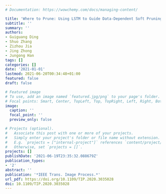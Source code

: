 ```yaml
---
# Documentation: https://wowchemy.com/docs/managing-content/

title: 'Where to Prune: Using LSTM to Guide Data-Dependent Soft Pruning'
subtitle: ''
summary: ''
authors:
- Guiguang Ding
- Shuo Zhang
- Zizhou Jia
- Jing Zhong
- Jungong Han
tags: []
categories: []
date: '2021-01-01'
lastmod: 2021-06-20T00:34:48+01:00
featured: false
draft: false

# Featured image
# To use, add an image named `featured.jpg/png` to your page's folder.
# Focal points: Smart, Center, TopLeft, Top, TopRight, Left, Right, BottomLeft, Bottom, BottomRight.
image:
  caption: ''
  focal_point: ''
  preview_only: false

# Projects (optional).
#   Associate this post with one or more of your projects.
#   Simply enter your project's folder or file name without extension.
#   E.g. `projects = ["internal-project"]` references `content/project/deep-learning/index.md`.
#   Otherwise, set `projects = []`.
projects: []
publishDate: '2021-06-19T23:35:32.088679Z'
publication_types:
- '2'
abstract: ''
publication: '*IEEE Trans. Image Process.*'
url_pdf: https://doi.org/10.1109/TIP.2020.3035028
doi: 10.1109/TIP.2020.3035028
---
```

